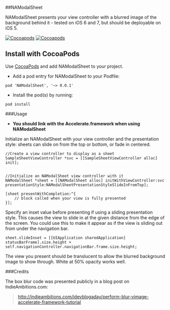 ##NAModalSheet

NAModalSheet presents your view controller with a blurred image of the background behind it - tested on iOS 6 and 7, but should be deployable on iOS 5.

[![Cocoapods](https://cocoapod-badges.herokuapp.com/v/NAModalSheet/badge.png)](http://beta.cocoapods.org/?q=name%3Anamodalsheet%2A)
[![Cocoapods](https://cocoapod-badges.herokuapp.com/p/NAModalSheet/badge.png)](http://beta.cocoapods.org/?q=name%3Anamodalsheet%2A)

## Install with CocoaPods

Use [CocoaPods](http://cocoapods.org) and add NAModalSheet to your project.

* Add a pod entry for NAModalSheet to your Podfile:

```
pod 'NAModalSheet', '~> 0.0.1'
```	

* Install the pod(s) by running:

```
pod install
```

###Usage

* __You should link with the Accelerate.framework when using NAModalSheet__

Initialize an NAModalSheet with your view controller and the presentation style: sheets can slide on from the top or bottom, or fade in centered.

	//Create a view controller to display as a sheet  
	SampleSheetViewController *svc = [[SampleSheetViewController alloc] init];


	//Initialize an NAModalSheet view controller with it
	NAModalSheet *sheet = [[NAModalSheet alloc] initWithViewController:svc presentationStyle:NAModalSheetPresentationStyleSlideInFromTop];
	  
	[sheet presentWithCompletion:^{
		// block called when your view is fully presented
	}];

Specify an inset value before presenting if using a sliding presentation style. This causes the view to slide in at the given distance from the edge of the screen. You could use this to make it appear as if the view is sliding out from under the navigation bar.

	sheet.slideInset = [[UIApplication sharedApplication] statusBarFrame].size.height + self.navigationController.navigationBar.frame.size.height;

The view you present should be translucent to allow the blurred background image to show through. White at 50% opacity works well.

###Credits

The box blur code was presented publicly in a blog post on IndieAmbitions.com:

><http://indieambitions.com/idevblogaday/perform-blur-vimage-accelerate-framework-tutorial>

